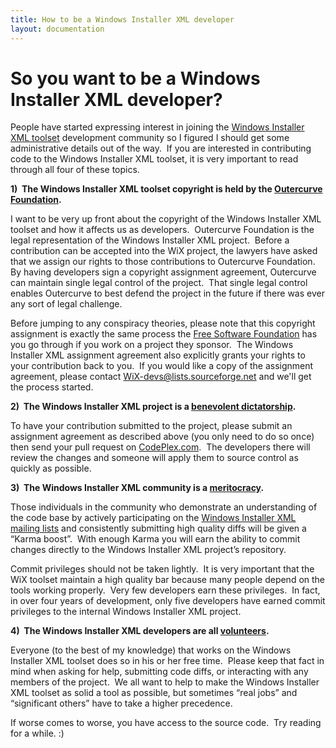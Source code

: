 ```yaml
---
title: How to be a Windows Installer XML developer
layout: documentation
---
```


# So you want to be a Windows Installer XML developer?

People have started expressing interest in joining the <a href="http://wixtoolset.org/" target="_blank">Windows Installer XML toolset</a> development community so I figured I should get some administrative details out of the way.&nbsp; If you are interested in contributing code to the Windows Installer XML toolset, it is very important to read through all four of these topics.

<b>1)&nbsp; The Windows Installer XML toolset copyright is held by the <a href="http://www.outercurve.org/" target="_blank">Outercurve Foundation</a>.</b>

I want to be very up front about the copyright of the Windows Installer XML toolset and how it affects us as developers.&nbsp; Outercurve Foundation is the legal representation of the Windows Installer XML project.&nbsp; Before a contribution can be accepted into the WiX project, the lawyers have asked that we assign our rights to those contributions to Outercurve Foundation.&nbsp; By having developers sign a copyright assignment agreement, Outercurve can maintain single legal control of the project.&nbsp; That single legal control enables Outercurve to best defend the project in the future if there was ever any sort of legal challenge.

Before jumping to any conspiracy theories, please note that this copyright assignment is exactly the same process the <a href="http://www.fsf.org/" target="_blank">Free Software Foundation</a> has you go through if you work on a project they sponsor.&nbsp; The Windows Installer XML assignment agreement also explicitly grants your rights to your contribution back to you.&nbsp; If you would like a copy of the assignment agreement, please contact [WiX-devs@lists.sourceforge.net](mailto:WiX-devs@lists.sourceforge.net) and we&apos;ll get the process started.

<b>2)&nbsp; The Windows Installer XML project is a <a href="http://meatballwiki.org/wiki/BenevolentDictator" target="_blank">benevolent dictatorship</a>.</b>

To have your contribution submitted to the project, please submit an assignment agreement as described above (you only need to do so once) then send your pull request on [CodePlex.com](http://wix.codeplex.com/sourcecontrol/list/contributions).&nbsp; The developers there will review the changes and someone will apply them to source control as quickly as possible.

<b>3)&nbsp; The Windows Installer XML community is a <a href="http://en.wikipedia.org/wiki/Meritocracy" target="_blank">meritocracy</a>.</b>

Those individuals in the community who demonstrate an understanding of the code base by actively participating on the [Windows Installer XML mailing lists](mailto:wix-users@lists.sourceforge.net) and consistently submitting high quality diffs will be given a &ldquo;Karma boost&rdquo;.&nbsp; With enough Karma you will earn the ability to commit changes directly to the Windows Installer XML project&rsquo;s repository.

Commit privileges should not be taken lightly.&nbsp; It is very important that the WiX toolset maintain a high quality bar because many people depend on the tools working properly.&nbsp; Very few developers earn these privileges.&nbsp; In fact, in over four years of development, only five developers have earned commit privileges to the internal Windows Installer XML project.

<b>4)&nbsp; The Windows Installer XML developers are all <a href="http://everything2.com/index.pl?node_id=15112&amp;lastnode_id=357933" target="_blank">volunteers</a>.</b>

Everyone (to the best of my knowledge) that works on the Windows Installer XML toolset does so in his or her free time.&nbsp; Please keep that fact in mind when asking for help, submitting code diffs, or interacting with any members of the project.&nbsp; We all want to help to make the Windows Installer XML toolset as solid a tool as possible, but sometimes &ldquo;real jobs&rdquo; and &ldquo;significant others&rdquo; have to take a higher precedence.

If worse comes to worse, you have access to the source code.&nbsp; Try reading for a while. :)
